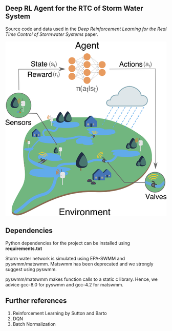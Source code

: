 ## Deep RL Agent for the RTC of Storm Water System 

Source code and data used in the *Deep Reinforcement Learning for the Real Time Control of Stormwater Systems* paper. 

![RLagent](./data/RL_main_fig_1.png)

## Dependencies
Python dependencies for the project can be installed using **requirements.txt**

Storm water network is simulated using EPA-SWMM and pyswmm/matswmm. Matswmm has been deprecated and we strongly suggest using pyswmm. 
 
pyswmm/matswmm makes function calls to a static c library. Hence, we advice gcc-8.0 for pyswmm and gcc-4.2 for matswmm. 


## Further references 
1. Reinforcement Learning by Sutton and Barto
2. DQN
3. Batch Normalization 
